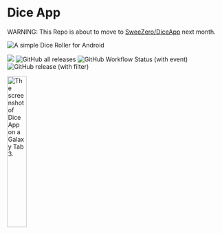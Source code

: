 # Dice App
WARNING: This Repo is about to move to [SweeZero/DiceApp](https://github.com/SweeZero/DiceApp) next month.

<img alt="A simple Dice Roller for Android" src="https://img.shields.io/badge/A%20simple%20Dice%20Roller%20for-Android-green?style=flat-square&logo=android">

<img src="https://img.shields.io/github/license/sweeistaken/Dice-App?123"/> <img alt="GitHub all releases" src="https://img.shields.io/github/downloads/sweeistaken/Dice-App/total?123">
<img alt="GitHub Workflow Status (with event)" src="https://img.shields.io/github/actions/workflow/status/sweeistaken/Dice-App/build.yml?123">
<img alt="GitHub release (with filter)" src="https://img.shields.io/github/v/release/Sweeistaken/Dice-App?123">

<img alt="The screenshot of Dice App on a Galaxy Tab 3." width="30%" src="![image](https://github.com/Sweeistaken/Dice-App/assets/120145778/c7ab79ab-54e1-4db7-bfd7-5168644a7f1f)
"></img>

